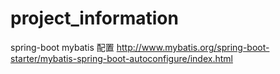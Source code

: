 # project_information

spring-boot  mybatis 配置
http://www.mybatis.org/spring-boot-starter/mybatis-spring-boot-autoconfigure/index.html


